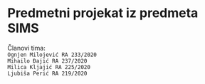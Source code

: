 # Predmetni projekat iz predmeta SIMS

Članovi tima:\
`Ognjen Milojević RA 233/2020`\
`Mihailo Đajić RA 237/2020`\
`Milica Kljajić RA 225/2020`\
`Ljubiša Perić RA 219/2020`
